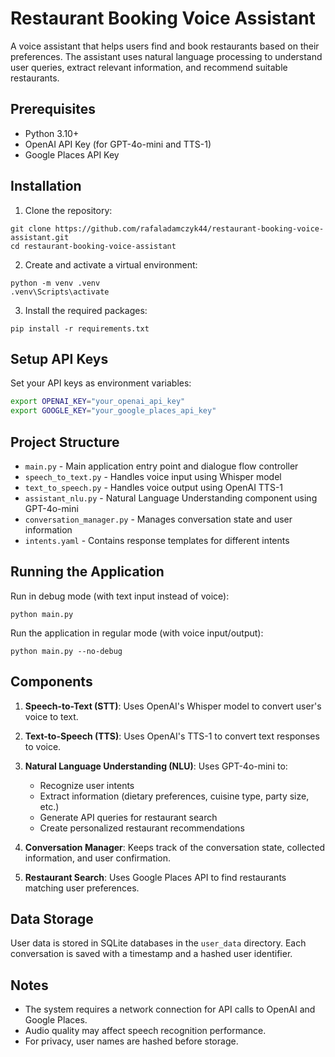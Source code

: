 # Restaurant Booking Voice Assistant

A voice assistant that helps users find and book restaurants based on their preferences. The assistant uses natural language processing to understand user queries, extract relevant information, and recommend suitable restaurants.

## Prerequisites

- Python 3.10+
- OpenAI API Key (for GPT-4o-mini and TTS-1)
- Google Places API Key

## Installation

1. Clone the repository:
```
git clone https://github.com/rafaladamczyk44/restaurant-booking-voice-assistant.git
cd restaurant-booking-voice-assistant
```

2. Create and activate a virtual environment:
```
python -m venv .venv
.venv\Scripts\activate
```

3. Install the required packages:
```
pip install -r requirements.txt
```

## Setup API Keys

Set your API keys as environment variables:

```bash
export OPENAI_KEY="your_openai_api_key"
export GOOGLE_KEY="your_google_places_api_key"
```

## Project Structure

- `main.py` - Main application entry point and dialogue flow controller
- `speech_to_text.py` - Handles voice input using Whisper model
- `text_to_speech.py` - Handles voice output using OpenAI TTS-1
- `assistant_nlu.py` - Natural Language Understanding component using GPT-4o-mini
- `conversation_manager.py` - Manages conversation state and user information
- `intents.yaml` - Contains response templates for different intents

## Running the Application

Run in debug mode (with text input instead of voice):
```
python main.py
```

Run the application in regular mode (with voice input/output):
```
python main.py --no-debug
```

## Components

1. **Speech-to-Text (STT)**: Uses OpenAI's Whisper model to convert user's voice to text.

2. **Text-to-Speech (TTS)**: Uses OpenAI's TTS-1 to convert text responses to voice.

3. **Natural Language Understanding (NLU)**: Uses GPT-4o-mini to:
   - Recognize user intents
   - Extract information (dietary preferences, cuisine type, party size, etc.)
   - Generate API queries for restaurant search
   - Create personalized restaurant recommendations

4. **Conversation Manager**: Keeps track of the conversation state, collected information, and user confirmation.

5. **Restaurant Search**: Uses Google Places API to find restaurants matching user preferences.

## Data Storage

User data is stored in SQLite databases in the `user_data` directory. Each conversation is saved with a timestamp and a hashed user identifier.

## Notes

- The system requires a network connection for API calls to OpenAI and Google Places.
- Audio quality may affect speech recognition performance.
- For privacy, user names are hashed before storage.
